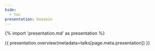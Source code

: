 ```yaml
---
hide:
  - toc
presentation: hossein
---
```


{% import 'presentation.md' as presentation %}

{{ presentation.overview(metadata=talks[page.meta.presentation]) }}

